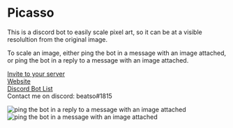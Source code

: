 # Picasso

This is a discord bot to easily scale pixel art, so it can be at a visible resolultion from the original image.

To scale an image, either ping the bot in a message with an image attached, or ping the bot in a reply to a message with an image attached.

[Invite to your server](https://discord.com/oauth2/authorize?client_id=782381167134900234&scope=bot&permissions=35840)     
[Website](https://www.beatso.tk/project/picasso/)  
[Discord Bot List](https://top.gg/bot/763842999573544981)  
Contact me on discord: beatso#1815  

![ping the bot in a reply to a message with an image attached](https://www.beatso.tk/project/picasso/reply.gif) ![ping the bot in a message with an image attached](https://www.beatso.tk/project/picasso/direct.gif)

